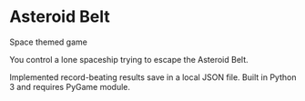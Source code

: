# Asteroid Belt
Space themed game

You control a lone spaceship trying to escape the Asteroid Belt.

Implemented record-beating results save in a local JSON file.
Built in Python 3 and requires PyGame module.